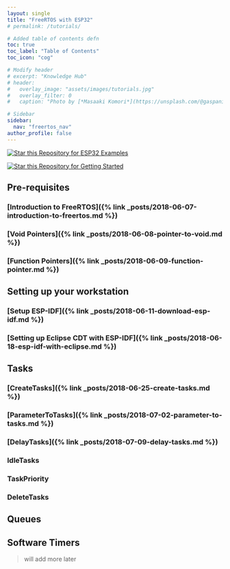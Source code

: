 ```yaml
---
layout: single
title: "FreeRTOS with ESP32"
# permalink: /tutorials/

# Added table of contents defn
toc: true
toc_label: "Table of Contents"
toc_icon: "cog"

# Modify header
# excerpt: "Knowledge Hub"
# header:
#   overlay_image: "assets/images/tutorials.jpg"
#   overlay_filter: 0
#   caption: "Photo by [*Masaaki Komori*](https://unsplash.com/@gaspanik) on [Unsplash](https://unsplash.com/)"

# Sidebar
sidebar:
  nav: "freertos_nav"
author_profile: false
---
```


[![Star this Repository for ESP32 Examples](https://img.shields.io/badge/Github-ESP32_Repo-green.svg?logo=github)](https://github.com/coder137/ESP32-Repo)

[![Star this Repository for Getting Started](https://img.shields.io/badge/Github-FreeRTOS_Tutorials-green.svg?logo=github)](https://github.com/coder137/FreeRTOS_Tutorials)

## Pre-requisites

### [Introduction to FreeRTOS]({% link _posts/2018-06-07-introduction-to-freertos.md %})
### [Void Pointers]({% link _posts/2018-06-08-pointer-to-void.md %})
### [Function Pointers]({% link _posts/2018-06-09-function-pointer.md %})

## Setting up your workstation

### [Setup ESP-IDF]({% link _posts/2018-06-11-download-esp-idf.md %})
### [Setting up Eclipse CDT with ESP-IDF]({% link _posts/2018-06-18-esp-idf-with-eclipse.md %})

## Tasks

### [CreateTasks]({% link _posts/2018-06-25-create-tasks.md %})
### [ParameterToTasks]({% link _posts/2018-07-02-parameter-to-tasks.md %})
### [DelayTasks]({% link _posts/2018-07-09-delay-tasks.md %})
### IdleTasks
### TaskPriority
### DeleteTasks

## Queues

## Software Timers

> will add more later
